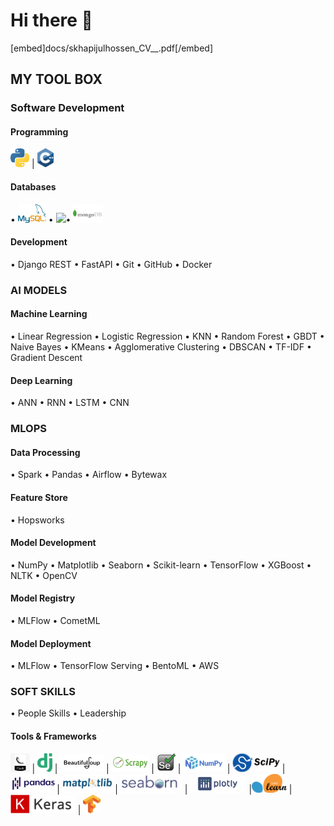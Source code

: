 # Hi there 👋
[embed]docs/skhapijulhossen_CV__.pdf[/embed]


## MY TOOL BOX

### Software Development
#### Programming
<img src="images/py1.png" height="30px" >  |   <img src="images/c++.png" height="30px" >    
#### Databases
• <img src="images/mysql.png" height="30px" > • <img src="https://imgs.search.brave.com/yaqR7T1zBe7Smlallb0SaDau5wxTrDf-fz7tQxfWl4c/rs:fit:560:320:1/g:ce/aHR0cHM6Ly91cGxv/YWQud2lraW1lZGlh/Lm9yZy93aWtpcGVk/aWEvY29tbW9ucy90/aHVtYi9mL2ZkL0R5/bmFtb0RCLnBuZy81/MTJweC1EeW5hbW9E/Qi5wbmc" height="30px" >• <img src="images/MongoDB-Logo.png" height="30px" >
#### Development
• Django REST • FastAPI • Git • GitHub • Docker

### AI MODELS
#### Machine Learning
• Linear Regression • Logistic Regression • KNN • Random Forest • GBDT • Naive Bayes 
• KMeans • Agglomerative Clustering • DBSCAN • TF-IDF • Gradient Descent 
#### Deep Learning
• ANN • RNN • LSTM • CNN
### MLOPS
#### Data Processing
• Spark • Pandas • Airflow • Bytewax
#### Feature Store
• Hopsworks
#### Model Development
• NumPy • Matplotlib • Seaborn • Scikit-learn • TensorFlow • XGBoost • NLTK • OpenCV
#### Model Registry
• MLFlow • CometML
#### Model Deployment
• MLFlow • TensorFlow Serving •
BentoML • AWS
### SOFT SKILLS
• People Skills • Leadership

#### Tools & Frameworks
<img src="images/flask2.jpg" height="30px" > | <img src="images/django-logo.png" height="30px" > |  <img src="images/bs.png" height="30px" >  | 
<img src="images/scrapy.png" height="30px" > |  <img src="images/selenium.jpg" height="30px" >  | <img src="images/NumPy.png" height="30px" > | 
<img src="images/scipy.png" height="30px" > |  <img src="images/Pandas_logo.png" height="30px" >| 
<img src="images/matplot.png" height="30px" > |  <img src="images/seaborn.png" height="30px" >  | <img src="images/plotly.png" height="30px" >  |<img src="images/scikit.png" height="30px" > | <img src="images/keras.png" height="30px" > |  <img src="images/Tensorflow.png" height="30px" >




